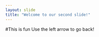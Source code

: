 ```yaml
---
layout: slide
title: "Welcome to our second slide!"
---
```

#This is fun
Use the left arrow to go back!
